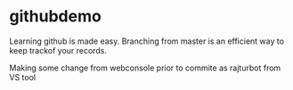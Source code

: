 # githubdemo

Learning github is made  easy. Branching from master is an efficient way to keep trackof your records.

Making some change from webconsole prior to commite as rajturbot from VS tool
